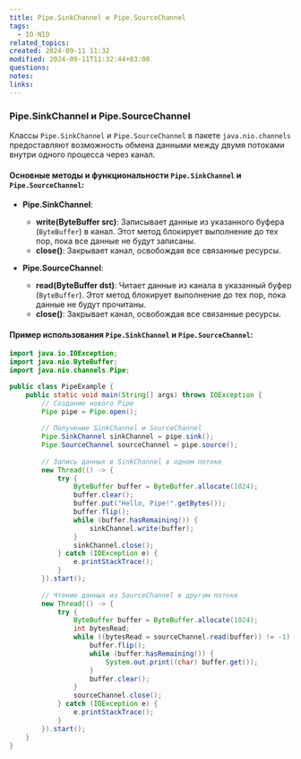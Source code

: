 ```yaml
---
title: Pipe.SinkChannel и Pipe.SourceChannel
tags:
  - IO-NIO
related_topics: 
created: 2024-09-11 11:32
modified: 2024-09-11T11:32:44+03:00
questions: 
notes: 
links: 
---
```

### Pipe.SinkChannel и Pipe.SourceChannel

Классы `Pipe.SinkChannel` и `Pipe.SourceChannel` в пакете `java.nio.channels` предоставляют возможность обмена данными между двумя потоками внутри одного процесса через канал.

#### Основные методы и функциональности `Pipe.SinkChannel` и `Pipe.SourceChannel`:

- **Pipe.SinkChannel**:
    
    - **write(ByteBuffer src)**: Записывает данные из указанного буфера (`ByteBuffer`) в канал. Этот метод блокирует выполнение до тех пор, пока все данные не будут записаны.
    - **close()**: Закрывает канал, освобождая все связанные ресурсы.
- **Pipe.SourceChannel**:
    
    - **read(ByteBuffer dst)**: Читает данные из канала в указанный буфер (`ByteBuffer`). Этот метод блокирует выполнение до тех пор, пока данные не будут прочитаны.
    - **close()**: Закрывает канал, освобождая все связанные ресурсы.

#### Пример использования `Pipe.SinkChannel` и `Pipe.SourceChannel`:
```java
import java.io.IOException;
import java.nio.ByteBuffer;
import java.nio.channels.Pipe;

public class PipeExample {
    public static void main(String[] args) throws IOException {
        // Создание нового Pipe
        Pipe pipe = Pipe.open();
        
        // Получение SinkChannel и SourceChannel
        Pipe.SinkChannel sinkChannel = pipe.sink();
        Pipe.SourceChannel sourceChannel = pipe.source();
        
        // Запись данных в SinkChannel в одном потоке
        new Thread(() -> {
            try {
                ByteBuffer buffer = ByteBuffer.allocate(1024);
                buffer.clear();
                buffer.put("Hello, Pipe!".getBytes());
                buffer.flip();
                while (buffer.hasRemaining()) {
                    sinkChannel.write(buffer);
                }
                sinkChannel.close();
            } catch (IOException e) {
                e.printStackTrace();
            }
        }).start();
        
        // Чтение данных из SourceChannel в другом потоке
        new Thread(() -> {
            try {
                ByteBuffer buffer = ByteBuffer.allocate(1024);
                int bytesRead;
                while ((bytesRead = sourceChannel.read(buffer)) != -1) {
                    buffer.flip();
                    while (buffer.hasRemaining()) {
                        System.out.print((char) buffer.get());
                    }
                    buffer.clear();
                }
                sourceChannel.close();
            } catch (IOException e) {
                e.printStackTrace();
            }
        }).start();
    }
}

```

